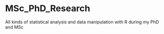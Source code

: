# MSc_PhD_Research
All kinds of statistical analysis and data manipulation with R during my PhD and MSc
